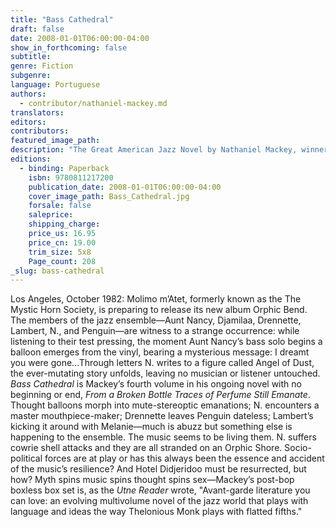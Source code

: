 ```yaml
---
title: "Bass Cathedral"
draft: false
date: 2008-01-01T06:00:00-04:00
show_in_forthcoming: false
subtitle:
genre: Fiction
subgenre:
language: Portuguese
authors:
  - contributor/nathaniel-mackey.md
translators:
editors:
contributors:
featured_image_path:
description: "The Great American Jazz Novel by Nathaniel Mackey, winner of the 2006 National Book Award "
editions:
  - binding: Paperback
    isbn: 9780811217200
    publication_date: 2008-01-01T06:00:00-04:00
    cover_image_path: Bass_Cathedral.jpg
    forsale: false
    saleprice:
    shipping_charge:
    price_us: 16.95
    price_cn: 19.00
    trim_size: 5x8
    Page_count: 208
_slug: bass-cathedral
---
```


Los Angeles, October 1982: Molimo m’Atet, formerly known as the The Mystic Horn Society, is preparing to release its new album Orphic Bend. The members of the jazz ensemble—Aunt Nancy, Djamilaa, Drennette, Lambert, N., and Penguin—are witness to a strange occurrence: while listening to their test pressing, the moment Aunt Nancy’s bass solo begins a balloon emerges from the vinyl, bearing a mysterious message: I dreamt you were gone...Through letters N. writes to a figure called Angel of Dust, the ever-mutating story unfolds, leaving no musician or listener untouched. _Bass Cathedral_ is Mackey’s fourth volume in his ongoing novel with no beginning or end, _From a Broken Bottle Traces of Perfume Still Emanate_. Thought balloons morph into mute-stereoptic emanations; N. encounters a master mouthpiece-maker; Drennette leaves Penguin dateless; Lambert’s kicking it around with Melanie—much is abuzz but something else is happening to the ensemble. The music seems to be living them. N. suffers cowrie shell attacks and they are all stranded on an Orphic Shore. Socio-political forces are at play or has this always been the essence and accident of the music’s resilience? And Hotel Didjeridoo must be resurrected, but how? Myth spins music spins thought spins sex—Mackey’s post-bop boxless box set is, as the _Utne Reader_ wrote, "Avant-garde literature you can love: an evolving multivolume novel of the jazz world that plays with language and ideas the way Thelonious Monk plays with flatted fifths."

